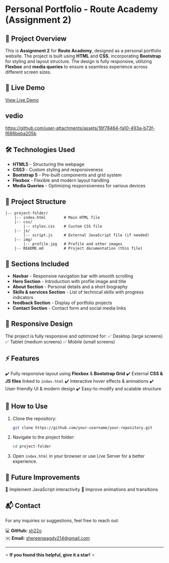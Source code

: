 # Personal Portfolio - Route Academy (Assignment 2)

## 📌 Project Overview
This is **Assignment 2** for **Route Academy**, designed as a personal portfolio website. The project is built using **HTML** and **CSS**, incorporating **Bootstrap** for styling and layout structure. The design is fully responsive, utilizing **Flexbox** and **media queries** to ensure a seamless experience across different screen sizes.

## 🚀 Live Demo
[View Live Demo](https://rare-front.surge.sh/)  

## vedio 


https://github.com/user-attachments/assets/16f78464-fa10-493a-b73f-f688beba205b



## 🛠 Technologies Used
- **HTML5** - Structuring the webpage
- **CSS3** - Custom styling and responsiveness
- **Bootstrap 5** - Pre-built components and grid system
- **Flexbox** - Flexible and modern layout handling
- **Media Queries** - Optimizing responsiveness for various devices

## 📂 Project Structure
```
|-- project-folder/
    |-- index.html        # Main HTML file
    |-- css/
        |-- styles.css    # Custom CSS file
    |-- js/
        |-- script.js     # External JavaScript file (if needed)
    |-- img/
        |-- profile.jpg   # Profile and other images
    |-- README.md         # Project documentation (this file)
```

## 📌 Sections Included
- **Navbar** - Responsive navigation bar with smooth scrolling
- **Hero Section** - Introduction with profile image and title
- **About Section** - Personal details and a short biography
- **Skills & services Section** - List of technical skills with progress indicators
- **feedback Section** - Display of portfolio projects
- **Contact Section** - Contact form and social media links

## 📱 Responsive Design
The project is fully responsive and optimized for:
✅ Desktop (large screens)
✅ Tablet (medium screens)
✅ Mobile (small screens)

## ⚡ Features
✔️ Fully responsive layout using **Flexbox** & **Bootstrap Grid**
✔️ External **CSS & JS files** linked to `index.html`
✔️ Interactive hover effects & animations
✔️ User-friendly UI & modern design
✔️ Easy-to-modify and scalable structure

## 📖 How to Use
1. Clone the repository:
   ```bash
   git clone https://github.com/your-username/your-repository.git
   ```
2. Navigate to the project folder:
   ```bash
   cd project-folder
   ```
3. Open `index.html` in your browser or use Live Server for a better experience.

## 📝 Future Improvements
🔹 Implement JavaScript interactivity
🔹 Improve animations and transitions


## 📬 Contact
For any inquiries or suggestions, feel free to reach out:

💻 **GitHub:** [sh22o](https://github.com/sh22o)  
✉️ **Email:** shereenwagdy214@gmail.com  


---

⭐ **If you found this helpful, give it a star!** ⭐



